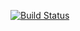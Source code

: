 [![Build Status](https://travis-ci.org/MarketReaction/EODDataLoader.svg?branch=master)](https://travis-ci.org/MarketReaction/EODDataLoader)